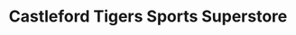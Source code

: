 ---
title: "Castleford Tigers Sports Superstore"
url: /castleford/castleford-tigers-sports-superstore/
shop: sports
---